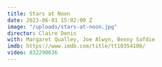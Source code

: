 ```yaml
---
title: Stars at Noon
date: 2023-06-01 15:02:00 Z
image: "/uploads/stars-at-noon.jpg"
director: Claire Denis
with: Margaret Qualley, Joe Alwyn, Benny Safdie
imdb: https://www.imdb.com/title/tt10354106/
video: 832290636
---
```



